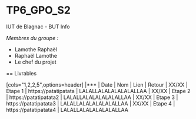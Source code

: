 # TP6_GPO_S2
IUT de Blagnac - BUT Info

_Membres du groupe :_
- Lamothe Raphaël
- Raphaël Lamothe
- Le chef du projet


== Livrables

[cols="1,2,2,5",options=header]
|***
| Date      | Nom         | Lien                        | Retour
| XX/XX     | Etape 1     | https://patatipatata        | LALALLALALALALALALLAA
| XX/XX     | Etape 2     | https://patatipatata2       | LALALLALALALALALALLAA
| XX/XX     | Etape 3     | https://patatipatata3       | LALALLALALALALALALLAA
| XX/XX     | Etape 4     | https://patatipatata4       | LALALLALALALALALALLAA

